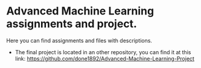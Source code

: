 # Advanced Machine Learning assignments and project.


Here you can find assignments and files with descriptions.

- The final project is located in an other repository, you can find it at this link:
 https://github.com/done1892/Advanced-Machine-Learning-Project
